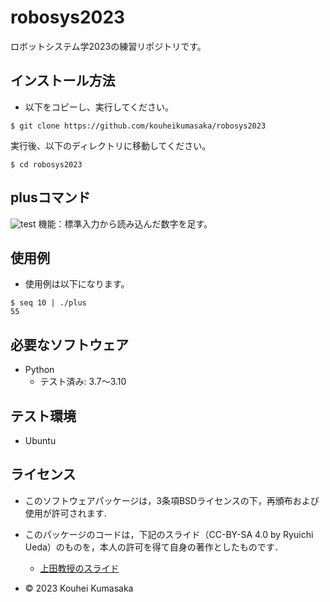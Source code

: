 # robosys2023
ロボットシステム学2023の練習リポジトリです。

## インストール方法
* 以下をコピーし、実行してください。
```
$ git clone https://github.com/kouheikumasaka/robosys2023
```
実行後、以下のディレクトリに移動してください。
```
$ cd robosys2023
```

## plusコマンド
![test](https://github.com/kouheikumasaka/robosys2023/actions/workflows/test.yml/badge.svg)
機能：標準入力から読み込んだ数字を足す。

## 使用例
* 使用例は以下になります。
```
$ seq 10 | ./plus
55
```

## 必要なソフトウェア
* Python
  * テスト済み: 3.7〜3.10

## テスト環境
* Ubuntu

## ライセンス
* このソフトウェアパッケージは，3条項BSDライセンスの下，再頒布および使用が許可されます.
* このパッケージのコードは，下記のスライド（CC-BY-SA 4.0 by Ryuichi Ueda）のものを，本人の許可を得て自身の著作としたものです．
    * [上田教授のスライド](https://github.com/ryuichiueda/my_slides/tree/master/robosys_2022)

* © 2023 Kouhei Kumasaka
